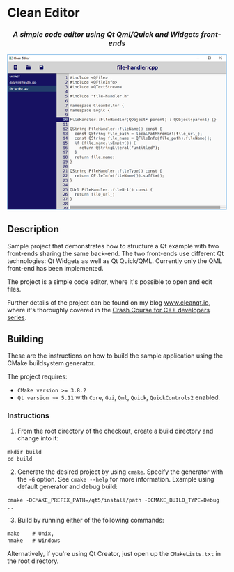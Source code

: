 # Clean Editor

<center>
  <h3><i>A simple code editor using Qt Qml/Quick and Widgets front-ends</i></h3>
  <img src="screencapture.png?raw=true" width="600">
</center>

## Description

Sample project that demonstrates how to structure a Qt example with two front-ends sharing the same back-end. The two front-ends use different Qt technologies: Qt Widgets as well as Qt Quick/QML. Currently only the QML front-end has been implemented. 

The project is a simple code editor, where it's possible to open and edit files.

Further details of the project can be found on my blog www.cleanqt.io, where it's thoroughly covered in the [Crash Course for C++ developers series](https://www.cleanqt.io/blog/crash-course-in-qt-for-c%2B%2B-developers,-part-6).

## Building

These are the instructions on how to build the sample application using the CMake buildsystem generator.

The project requires:
* `CMake version >= 3.8.2`
* `Qt version >= 5.11` with `Core`, `Gui`, `Qml`, `Quick`, `QuickControls2` enabled.

### Instructions 

1. From the root directory of the checkout, create a build directory and change into it:

```
mkdir build
cd build
```

2. Generate the desired project by using `cmake`. Specify the generator with the `-G` option. See `cmake --help` for more information. Example using default generator and debug build:

```
cmake -DCMAKE_PREFIX_PATH=/qt5/install/path -DCMAKE_BUILD_TYPE=Debug ..
```

3. Build by running either of the following commands:
```
make    # Unix,
nmake   # Windows
```

Alternatively, if you're using Qt Creator, just open up the `CMakeLists.txt` in the root directory.